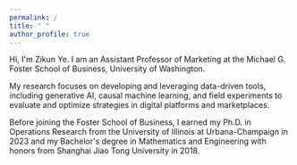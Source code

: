 ```yaml
---
permalink: /
title: " "
author_profile: true
---
```


Hi, I'm Zikun Ye. I am an Assistant Professor of Marketing at the Michael G. Foster School of Business, University of Washington.

My research focuses on developing and leveraging data-driven tools, including generative AI, causal machine learning, and field experiments to evaluate and optimize strategies in digital platforms and marketplaces.

Before joining the Foster School of Business, I earned my Ph.D. in Operations Research from the University of Illinois at Urbana-Champaign in 2023 and my Bachelor's degree in Mathematics and Engineering with honors from Shanghai Jiao Tong University in 2018. 

<!---I'm looking for research assistants with a strong computational or mathematical background. Interested candidates are encouraged to email me their resumes and transcripts. --->

<!---My primary research focuses on data-driven optimization and causal inference with applications in platform operations and revenue management. The goal is to provide actionable policies and operations for online platforms. I’ve had the pleasure of working with platform companies including Kwai, Walmart Global Tech, LIVAD Technology, and DiDi.

<!---I’ve had the pleasure of working with [Kwai](https://www.kwai.com), [Walmart Global Tech](https://tech.walmart.com), [LIVAD](https://www.livad.stream), and [DiDi](https://web.didiglobal.com). --->







